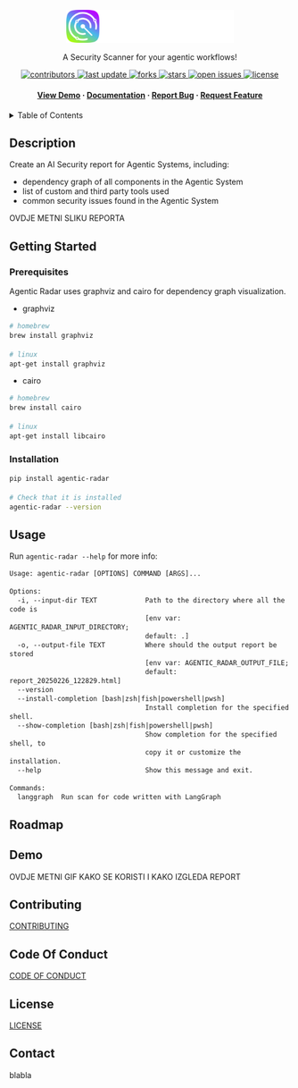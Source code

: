 <div align="center">


  <a href="https://splx.ai"><img src="docs/logo.svg" alt="logo" width="300" height="auto" /></a>
  
  <p>
    A Security Scanner for your agentic workflows!
  </p>
  
  
<!-- Badges -->
<p>
  <a href="https://github.com/splx-ai/agentic-radar/graphs/contributors">
    <img src="https://img.shields.io/github/contributors/splx-ai/agentic-radar" alt="contributors" />
  </a>
  <a href="">
    <img src="https://img.shields.io/github/last-commit/splx-ai/agentic-radar" alt="last update" />
  </a>
  <a href="https://github.com/splx-ai/agentic-radar/network/members">
    <img src="https://img.shields.io/github/forks/splx-ai/agentic-radar" alt="forks" />
  </a>
  <a href="https://github.com/splx-ai/agentic-radar/stargazers">
    <img src="https://img.shields.io/github/stars/splx-ai/agentic-radar" alt="stars" />
  </a>
  <a href="https://github.com/splx-ai/agentic-radar/issues/">
    <img src="https://img.shields.io/github/issues/splx-ai/agentic-radar" alt="open issues" />
  </a>
  <a href="https://github.com/splx-ai/agentic-radar/blob/master/LICENSE">
    <img src="https://img.shields.io/github/license/splx-ai/agentic-radar.svg" alt="license" />
  </a>
</p>
   
  <h4>
    <a href="https://github.com/splx-ai/agentic-radar/">View Demo</a>
  <span> · </span>
    <a href="https://github.com/splx-ai/agentic-radar">Documentation</a>
  <span> · </span>
    <a href="https://github.com/splx-ai/agentic-radar/issues/">Report Bug</a>
  <span> · </span>
    <a href="https://github.com/splx-ai/agentic-radar/issues/">Request Feature</a>
  </h4>
</div>

<!-- TABLE OF CONTENTS -->
<details>
  <summary>Table of Contents</summary>
  <ol>
    <li>
      <a href="#description">Description</a>
    </li>
    <li>
      <a href="#getting-started">Getting Started</a>
      <ul>
        <li><a href="#prerequisites">Prerequisites</a></li>
        <li><a href="#installation">Installation</a></li>
      </ul>
    </li>
    <li><a href="#usage">Usage</a></li>
    <li><a href="#roadmap">Roadmap</a></li>
    <li><a href="#demo">Demo</a></li>
    <li><a href="#contributing">Contributing</a></li>
    <li><a href="#code-of-conduct">Code Of Conduct</a></li>
    <li><a href="#license">License</a></li>
    <li><a href="#contact">Contact</a></li>
  </ol>
</details>

## Description

Create an AI Security report for Agentic Systems, including:
- dependency graph of all components in the Agentic System
- list of custom and third party tools used
- common security issues found in the Agentic System


OVDJE METNI SLIKU REPORTA


## Getting Started

### Prerequisites

Agentic Radar uses graphviz and cairo for dependency graph visualization.

- graphviz
```sh
# homebrew
brew install graphviz

# linux
apt-get install graphviz
```

- cairo
```sh
# homebrew
brew install cairo

# linux
apt-get install libcairo
```

### Installation
```sh
pip install agentic-radar

# Check that it is installed
agentic-radar --version
```

## Usage

Run `agentic-radar --help` for more info:
```
Usage: agentic-radar [OPTIONS] COMMAND [ARGS]...

Options:
  -i, --input-dir TEXT            Path to the directory where all the code is
                                  [env var: AGENTIC_RADAR_INPUT_DIRECTORY;
                                  default: .]
  -o, --output-file TEXT          Where should the output report be stored
                                  [env var: AGENTIC_RADAR_OUTPUT_FILE;
                                  default: report_20250226_122829.html]
  --version
  --install-completion [bash|zsh|fish|powershell|pwsh]
                                  Install completion for the specified shell.
  --show-completion [bash|zsh|fish|powershell|pwsh]
                                  Show completion for the specified shell, to
                                  copy it or customize the installation.
  --help                          Show this message and exit.

Commands:
  langgraph  Run scan for code written with LangGraph
```


## Roadmap


## Demo

OVDJE METNI GIF KAKO SE KORISTI I KAKO IZGLEDA REPORT

## Contributing

[CONTRIBUTING](CONTRIBUTING.md)

## Code Of Conduct
[CODE OF CONDUCT](CODE_OF_CONDUCT.md)

## License

[LICENSE](LICENSE.md)

## Contact

blabla
